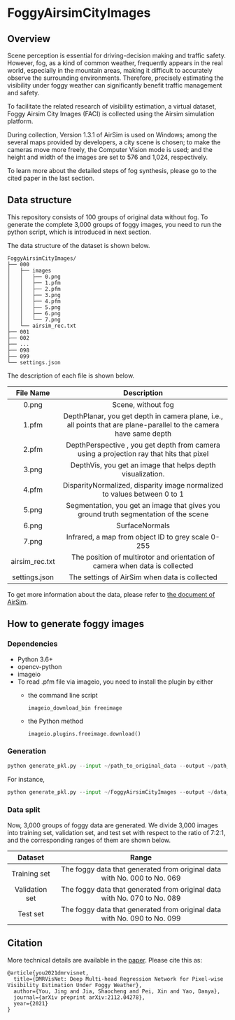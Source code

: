 # FoggyAirsimCityImages

## Overview

Scene perception is essential for driving-decision making and traffic safety. However, fog, as a kind of common weather, frequently appears in the real world, especially in the mountain areas, making it difficult to accurately observe the surrounding environments. Therefore, precisely estimating the visibility under foggy weather can significantly benefit traffic management and safety.

To facilitate the related research of visibility estimation, a virtual dataset, Foggy Airsim City Images (FACI) is collected using the Airsim simulation platform.

During collection, Version 1.3.1 of AirSim is used on Windows; among the several maps provided by developers, a city scene is chosen; to make the cameras move more freely, the Computer Vision mode is used; and the height and width of the images are set to 576 and 1,024, respectively.

To learn more about the detailed steps of fog synthesis, please go to the cited paper in the last section.

## Data structure

This repository consists of 100 groups of original data without fog. To generate the complete 3,000  groups of foggy images, you need to run the python script, which is introduced in next section.

The data structure of the dataset is shown below.

```
FoggyAirsimCityImages/
├── 000
│   ├── images
│   │   ├── 0.png
│   │   ├── 1.pfm
│   │   ├── 2.pfm
│   │   ├── 3.png
│   │   ├── 4.pfm
│   │   ├── 5.png
│   │   ├── 6.png
│   │   └── 7.png
│   └── airsim_rec.txt
├── 001
├── 002
├── ...
├── 098
├── 099
└── settings.json
```

The description of each file is shown below.

|   File Name    |                         Description                          |
| :------------: | :----------------------------------------------------------: |
|     0.png      |                      Scene, without fog                      |
|     1.pfm      | DepthPlanar, you get depth in camera plane, i.e., all points that are plane-parallel to the camera have same depth |
|     2.pfm      | DepthPerspective , you get depth from camera using a projection ray that hits that pixel |
|     3.png      |  DepthVis, you get an image that helps depth visualization.  |
|     4.pfm      | DisparityNormalized, disparity image normalized to values between 0 to 1 |
|     5.png      | Segmentation, you get an image that gives you ground truth segmentation of the scene |
|     6.png      |                        SurfaceNormals                        |
|     7.png      |      Infrared, a map from object ID to grey scale 0-255      |
| airsim_rec.txt | The position of multirotor and orientation of camera when data is collected |
| settings.json  |        The settings of AirSim when data is collected         |

To get more information about the data, please refer to [the document of AirSim](https://microsoft.github.io/AirSim/image_apis/).

## How to generate foggy images

### Dependencies

* Python 3.6+
* opencv-python
* imageio
* To read .pfm file via imageio, you need to install the plugin by either
  * the command line script 

    ```
    imageio_download_bin freeimage
    ```

  * the Python method

    ```
    imageio.plugins.freeimage.download()
    ```

### Generation

```python
python generate_pkl.py --input ~/path_to_original_data --output ~/path_to_save_foggy_data
```

For instance,

```python
python generate_pkl.py --input ~/FoggyAirsimCityImages --output ~/data_pkl
```

### Data split

Now, 3,000 groups of foggy data are generated. We divide 3,000 images into training set, validation set, and test set with respect to the ratio of 7:2:1, and the corresponding ranges of  them are shown below.

|    Dataset     |                            Range                             |
| :------------: | :----------------------------------------------------------: |
|  Training set  | The foggy data that generated from original data with No. 000 to No. 069 |
| Validation set | The foggy data that generated from original data with No. 070 to No. 089 |
|    Test set    | The foggy data that generated from original data with No. 090 to No. 099 |

## Citation

More technical details are available in the [paper](https://arxiv.org/abs/2112.04278). Please cite this as:

```
@article{you2021dmrvisnet,
  title={DMRVisNet: Deep Multi-head Regression Network for Pixel-wise Visibility Estimation Under Foggy Weather},
  author={You, Jing and Jia, Shaocheng and Pei, Xin and Yao, Danya},
  journal={arXiv preprint arXiv:2112.04278},
  year={2021}
}
```
